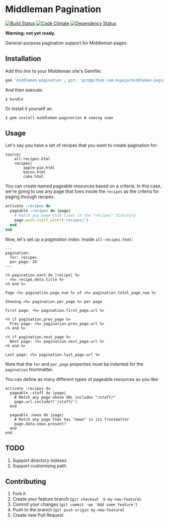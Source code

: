 # Middleman Pagination

[![Build Status](https://travis-ci.org/Aupajo/middleman-pagination.png?branch=master)](https://travis-ci.org/Aupajo/middleman-pagination)
[![Code Climate](https://codeclimate.com/github/Aupajo/middleman-pagination.png)](https://codeclimate.com/github/Aupajo/middleman-pagination)
[![Dependency Status](https://gemnasium.com/Aupajo/middleman-pagination.png)](https://gemnasium.com/Aupajo/middleman-pagination)

**Warning: not yet ready.**

General-purpose pagination support for Middleman pages.

## Installation

Add this line to your Middleman site's Gemfile:

```ruby
gem 'middleman-pagination', git: 'git@github.com:Aupajo/middleman-pagination.git'
```

And then execute:

    $ bundle

Or install it yourself as:

    $ gem install middleman-pagination # coming soon

## Usage

Let's say you have a set of recipes that you want to create pagination for:

    source/
        all-recipes.html
        recipes/
            apple-pie.html
            bacon.html
            cake.html

You can create named pageable resources based on a criteria. In this case, we're going to use any page that lives inside the `recipes` as the criteria for paging through recipes.

```ruby
activate :recipes do
  pageable :recipes do |page|
    # Match any page that lives in the "recipes" directory
    page.path.start_with?('recipes/')
  end
end
```

Now, let's set up a *pagination index*. Inside `all-recipes.html`:

```erb
---
pagination:
  for: recipes
  per_page: 20
---

<% pagination.each do |recipe| %>
- <%= recipe.data.title %>
<% end %>

Page <%= pagination.page_num %> of <%= pagination.total_page_num %>

Showing <%= pagination.per_page %> per page

First page: <%= pagination.first_page.url %>

<% if pagination.prev_page %>
  Prev page: <%= pagination.prev_page.url %>
<% end %>

<% if pagination.next_page %>
  Next page: <%= pagination.next_page.url %>
<% end %>

Last page: <%= pagination.last_page.url %>
```

Note that the `for` and `per_page` properties must be indented for the `pagination` frontmatter.

You can define as many different types of pageable resources as you like:

```erb
activate :recipes do
  pageable :staff do |page|
    # Match any page whose URL includes "/staff/"
    page.url.include?('/staff/')
  end

  pageable :news do |page|
    # Match any page that has "news" in its frontmatter
    page.data.news.present?
  end
end
```

## TODO

1. Support directory indexes
2. Support customising path

## Contributing

1. Fork it
2. Create your feature branch (`git checkout -b my-new-feature`)
3. Commit your changes (`git commit -am 'Add some feature'`)
4. Push to the branch (`git push origin my-new-feature`)
5. Create new Pull Request

